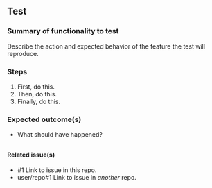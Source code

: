 ## Test
### Summary of functionality to test
Describe the action and expected behavior of the feature the test will reproduce. 

### Steps
1. First, do this.
2. Then, do this. 
3. Finally, do this. 

### Expected outcome(s)
- What should have happened?

## 
#### Related issue(s)
- #1 Link to issue in this repo. 
- user/repo#1 Link to issue in _another_ repo. 

